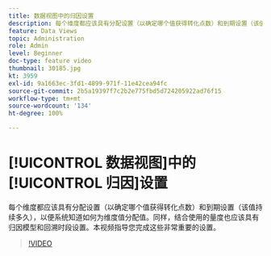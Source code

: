 ```yaml
---
title: 数据视图中的归因设置
description: 每个维度都应该具有分配设置（以确定哪个值获得转化点数）和到期设置（该值持续多久），以便系统知道如何为维度值分配值。同样，结合使用的量度也应该具有归因模型和回溯时段设置。本视频指导您完成这些非常重要的设置。
feature: Data Views
topic: Administration
role: Admin
level: Beginner
doc-type: feature video
thumbnail: 30185.jpg
kt: 3959
exl-id: 9a1663ec-3fd1-4899-971f-11e42cea94fc
source-git-commit: 2b5a19397f7c2b2e775fbd5d724205922ad76f15
workflow-type: tm+mt
source-wordcount: '134'
ht-degree: 100%

---
```


# [!UICONTROL 数据视图]中的[!UICONTROL 归因]设置

每个维度都应该具有分配设置（以确定哪个值获得转化点数）和到期设置（该值持续多久），以便系统知道如何为维度值分配值。同样，结合使用的量度也应该具有归因模型和回溯时段设置。本视频指导您完成这些非常重要的设置。

>[!VIDEO](https://video.tv.adobe.com/v/3412951/?quality=12&enable10seconds=on&speedcontrol=on&captions=chi_hans)
